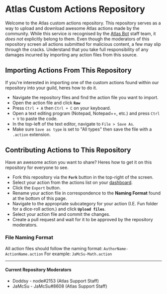 # Atlas Custom Actions Repository
Welcome to the Atlas custom actions repository. This repository serves as a way to upload and download awesome Atlas actions made by the community. While this service *is* recognised by the [Atlas Bot](https://atlasbot.xyz/) staff team, it *does not* explicitly belong to them. Even though the moderators of this repository screen all actions submitted for malicious content, a few may slip through the cracks. Understand that you take full responsibility of any damages incurred by importing any action files from this source.

## Importing Actions From This Repository
If you're interested in importing one of the custom actions found within our repository into your guild, heres how to do it.
* Navigate the repository files and find the action file you want to import.
* Open the action file and click **`Raw`**
* Press `Ctrl + A` then `Ctrl + C` on your keyboard.
* Open a text editing program (Notepad, Notepad++, etc.) and press `Ctrl + V` to paste the code.
* In the top-left of the text editor, navigate to `File > Save As`.
* Make sure `Save as type` is set to "All types" then save the file with a `.action` extension.

## Contributing Actions to This Repository
Have an awesome action you want to share? Heres how to get it on this repository for everyone to see.
* Fork this repository via the **`Fork`** button in the top-right of the screen.
* Select your action from the actions list on your [dashboard](https://atlasbot.xyz/).
* Click the `Export` button.
* Rename your action file in correspondence to the **Naming Format** found at the bottom of this page.
* Navigate to the appropriate subcategory for your action (I.E. Fun folder for a dice-roll action.) and click **`Upload files`**.
* Select your action file and commit the changes.
* Create a pull request and wait for it to be approved by the repository moderators.

### File Naming Format
All action files should follow the naming format: ```AuthorName-ActionName.action```
For example: ```JaMcSu-Math.action```

----------

#### Current Repository Moderators
* Doddsy - node#2153 (Atlas Support Staff)
* JaMcSu - JaMcSu#8608 (Atlas Support Staff)
